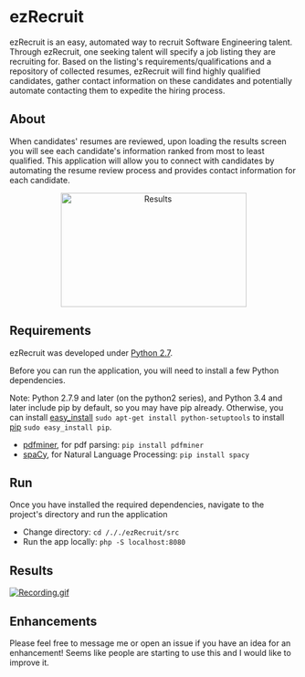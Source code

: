 # ezRecruit
ezRecruit is an easy, automated way to recruit Software Engineering talent. Through ezRecruit, one seeking talent will specify a job listing they are recruiting for. Based on the listing's requirements/qualifications and a repository of collected resumes, ezRecruit will find highly qualified candidates, gather contact information on these candidates and potentially automate contacting them to expedite the hiring process.
## About
When candidates' resumes are reviewed, upon loading the results screen you will see each candidate's information ranked from most to least qualified. This application will allow you to connect with candidates by automating the resume review process and provides contact information for each candidate.
<p align="center">
  <img src="https://i.ibb.co/zrmJdMW/Screen-Shot-2019-02-02-at-2-07-58-AM.png" alt="Results" width="325" height="200">
</p>

## Requirements
ezRecruit was developed under [Python 2.7](https://www.python.org/downloads).

Before you can run the application, you will need to install a few Python dependencies.

Note: Python 2.7.9 and later (on the python2 series), and Python 3.4 and later include pip by default, so you may have pip already. Otherwise, you can install [easy_install](https://pythonhosted.org/setuptools/easy_install.html) `sudo apt-get install python-setuptools` to install [pip](https://pypi.python.org/pypi/pip) `sudo easy_install pip`.

- [pdfminer](https://pypi.org/project/pdfminer/), for pdf parsing: `pip install pdfminer`
- [spaCy](https://spacy.io/), for Natural Language Processing: `pip install spacy`

## Run
Once you have installed the required dependencies, navigate to the project's directory and run the application

- Change directory: `cd /././ezRecruit/src`
- Run the app locally: `php -S localhost:8080`


## Results
<a href="https://gifyu.com/image/wtON"><img src="https://s2.gifyu.com/images/Recording.gif" alt="Recording.gif" border="0" /></a>

## Enhancements
Please feel free to message me or open an issue if you have an idea for an enhancement! Seems like people are starting to use this and I would like to improve it.
